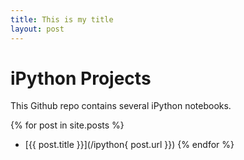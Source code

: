 ```yaml
---
title: This is my title
layout: post
---
```

# iPython Projects

This Github repo contains several iPython notebooks.

{% for post in site.posts %}
* [{{ post.title }}](/ipython{ post.url }})
{% endfor %}


